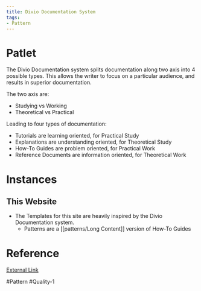 ```yaml
---
title: Divio Documentation System
tags:
- Pattern
---
```

# Patlet

The Divio Documentation system splits documentation along two axis into 4 possible types. This allows the writer to focus on a particular audience, and results in superior documentation.

The two axis are:

- Studying vs Working
- Theoretical vs Practical

Leading to four types of documentation:

- Tutorials are learning oriented, for Practical Study
- Explanations are understanding oriented, for Theoretical Study
- How-To Guides are problem oriented, for Practical Work
- Reference Documents are information oriented, for Theoretical Work

# Instances

## This Website

- The Templates for this site are heavily inspired by the Divio Documentation system.
  - Patterns are a [[patterns/Long Content]] version of How-To Guides

# Reference

[External Link](https://documentation.divio.com/how-to-guides/)

#Pattern #Quality-1

